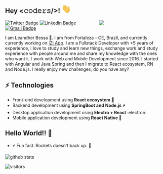 <h2> Hey <𝚌𝚘𝚍𝚎𝚛𝚜/>! <img src="https://raw.githubusercontent.com/ABSphreak/ABSphreak/master/gifs/Hi.gif" width="30px"></h2>

<img align='right' src='https://user-images.githubusercontent.com/5713670/87202985-820dcb80-c2b6-11ea-9f56-7ec461c497c3.gif' width='200"'>

[![Twitter Badge](https://img.shields.io/badge/-@leandher__bessa-1ca0f1?style=flat-square&labelColor=1ca0f1&logo=twitter&logoColor=white&link=https://twitter.com/leandher_bessa)](https://twitter.com/leandher_bessa) [![Linkedin Badge](https://img.shields.io/badge/-Leandher_Bessa-blue?style=flat-square&logo=Linkedin&logoColor=white&link=https://www.linkedin.com/in/leandher-bessa-65303b128/)](https://www.linkedin.com/in/leandher-bessa-65303b128/)
[![Gmail Badge](https://img.shields.io/badge/-leandhersantos@gmail.com-c14438?style=flat-square&logo=Gmail&logoColor=white&link=mailto:leandhersantos@gmail.com)](mailto:leandhersantos@gmail.com)

I am Leandher Bessa :rocket:. I am from Fortaleza - CE, Brazil, and currently currently working on [IZI App](https://izi.app/). I am a Fullstack Developer with +5 years of experience, I love to study and learn new things, exchange work and study experience with people around me and share my knowledge with the ones who want it. I work with Web and Mobile Development since 2016. I started with Angular and Java Spring and then I migrate to React ecosystem, RN and Node.js. I really enjoy new challenges, do you have any?

## ⚡ Technologies
- Front-end development using **React ecosystem :rocket:**
- Backend development using **SpringBoot and Node.js ⚡**
- Desktop application development using **Electro + React** :electron:
- Mobile application development using **React Native :iphone:**

## Hello World!! 🤔
- ⚡ Fun fact: Rockets doesn't back up. :rocket:

![github stats](https://github-readme-stats.vercel.app/api?username=leandher&hide=[%22issues%22]&show_icons=true)

![visitors](https://visitor-badge.glitch.me/badge?page_id=leandher.leandher)
